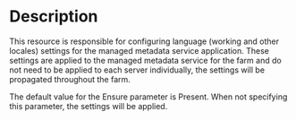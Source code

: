 # Description

This resource is responsible for configuring language (working and other locales)
settings for the managed metadata service application. These settings are applied
to the managed metadata service for the farm and do not need to be applied to 
each server individually, the settings will be propagated throughout the farm.

The default value for the Ensure parameter is Present. When not specifying this
parameter, the settings will be applied.
